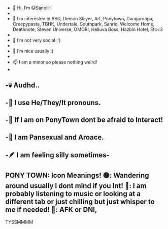 - 👋 Hi, I’m @Sanoiiii
- 
- 👀 I’m interested in BSD, Demon Slayer, Art, Ponytown, Dangaronpa, Creepypasta, TBHK, Undertale, Southpark, Sanrio, Welcome Home, Deathnote, Steven Universe, OMORI, Helluva Boss, Hazbin Hotel, Etc<3
- 
- 🌱 I’m not very social :')
- 
- 💞️ I’m nice usually :)
- 
- 📫 I am a minor so please nothing weird!
- 
-💀 Audhd..
-
-🌸 I use He/They/It pronouns.
-
-🎀 If I am on PonyTown dont be afraid to Interact!
-
-🌈 I am Pansexual and Aroace.
-
-🪶 I am feeling silly sometimes-
-
PONY TOWN: Icon Meanings!
🟢: Wandering around usually I dont mind if you Int!
🌙: I am probably listening to music or looking at a different tab or just chilling but just whisper to me if needed!
🔴: AFK or DNI,
-------------------------------
TYSSMMMM
